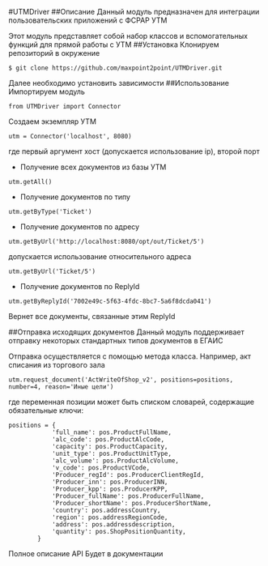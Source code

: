 #UTMDriver
##Описание
Данный модуль предназначен для интеграции пользовательских приложений с ФСРАР УТМ

Этот модуль представляет собой набор классов и вспомогательных функций для прямой работы с УТМ
##Установка
Клонируем репозиторий в окружение
```
$ git clone https://github.com/maxpoint2point/UTMDriver.git
```
Далее необходимо установить зависимости
##Использование
Импортируем модуль
```
from UTMDriver import Connector
```
Создаем экземпляр УТМ
```
utm = Connector('localhost', 8080)
```
где первый аргумент хост (допускается использование ip), второй порт
* Получение всех документов из базы УТМ
```
utm.getAll()
```
* Получение документов по типу
```
utm.getByType('Ticket')
```
* Получение документов по адресу
```
utm.getByUrl('http://localhost:8080/opt/out/Ticket/5')
```
допускается использование относительного адреса
```
utm.getByUrl('Ticket/5')
```
* Получение документов по ReplyId
```
utm.getByReplyId('7002e49c-5f63-4fdc-8bc7-5a6f8dcda041')
```
Вернет все документы, связанные этим ReplyId

##Отправка исходящих документов
Данный модуль поддерживает отправку некоторых стандартных типов документов в ЕГАИС

Отправка осуществляется с помощью метода класса.
Например, акт списания из торгового зала
```
utm.request_document('ActWriteOfShop_v2', positions=positions, number=4, reason='Иные цели')
```
где переменная позиции может быть списком словарей, содержащие обязательные ключи:
```
positions = {
            'full_name': pos.ProductFullName,
            'alc_code': pos.ProductAlcCode,
            'capacity': pos.ProductCapacity,
            'unit_type': pos.ProductUnitType,
            'alc_volume': pos.ProductAlcVolume,
            'v_code': pos.ProductVCode,
            'Producer_regId': pos.ProducerClientRegId,
            'Producer_inn': pos.ProducerINN,
            'Producer_kpp': pos.ProducerKPP,
            'Producer_fullName': pos.ProducerFullName,
            'Producer_shortName': pos.ProducerShortName,
            'country': pos.addressCountry,
            'region': pos.addressRegionCode,
            'address': pos.addressdescription,
            'quantity': pos.ShopPositionQuantity,
        }
```
Полное описание API Будет в документации